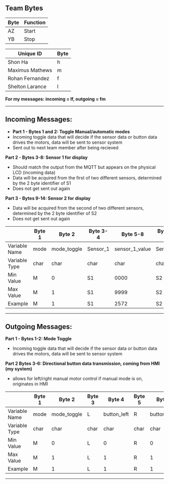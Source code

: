 
## Team Bytes
| Byte | Function |
|----|-------|
| AZ | Start |
| YB | Stop  |

| Unique ID | Byte |
|-----|-----|
|Shon Ha| h |
|Maximus Mathews|m|
|Rohan Fernandez|f|
|Shelton Larance|l|

**For my messages: incoming = lf, outgoing = fm**

---------------------
## Incoming Messages:

* **Part 1 - Bytes 1 and 2: Toggle Manual/automatic modes**
* Incoming toggle data that will decide if the sensor data or button data drives the motors, data will be sent to sensor system
*   Sent out to next team member after being recieved

 **Part 2 - Bytes 3-8: Sensor 1 for display** 
* Should match the output from the MQTT but appears on the physical LCD (incoming data)
* Data will be acquired from the first of two different sensors, determined by the 2 byte identifier of S1
* Does not get sent out again

 **Part 3 - Bytes 9-14: Sensor 2 for display** 
* Data will be acquired from the second of two different sensors, determined by the 2 byte identifier of S2
* Does not get sent out again

|                |  Byte 1        | Byte 2          | Byte 3-4         | Byte 5-8     | Byte 9-10 | Byte 11-14 |
|--------------- |--------------- |--------------- |----------------|-----------------|-----------|--------|
| Variable Name  | mode           | mode_toggle    | Sensor_1       | sensor_1_value  | Sensor_2 | sensor_2_value|
| Variable Type  | char           | char           | char           |  char           | char     | char         |
| Min Value      | M              | 0              | S1             | 0000            | S2       | 0000          |
| Max Value      | M              | 1              | S1             | 9999            |S2        | 9999          |
| Example        | M              | 1              | S1             | 2572            |S2        | 4572          |

----------------------
## Outgoing Messages:

**Part 1 - Bytes 1-2: Mode Toggle**
* Incoming toggle data that will decide if the sensor data or button data drives the motors, data will be sent to sensor system
  
**Part 2 Bytes 3-6: Directional button data transmission, coming from HMI (my system)**
* allows for left/right manual motor control if manual mode is on, originates in HMI
  


|               | Byte 1    | Byte 2      | Byte 3      | Byte 4       | Byte 5    |  Byte 6 |
|---------------|---------- |---------- |-------------|--------------|-----------|---------|
| Variable Name | mode      |  mode_toggle         | L        | button_left |   R     | button_right|
| Variable Type | char      |   char             |  char    | char     | char        | char |
| Min Value     | M         |   0          | L          | 0            | R         |  0       |
| Max Value     | M         |   1         | L          | 1            | R         |  1       |
| Example       | M         |   1           | L          | 1            | R         |  1       |

----------------

